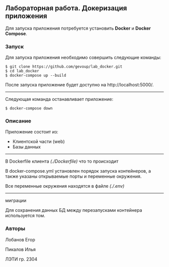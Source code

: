 ## Лабораторная работа. Докеризация приложения

Для запуска приложения потребуется установить **Docker** и **Docker Compose**.

### Запуск

Для запуска приложения необходимо совершить следующие команды:

```
$ git clone https://github.com/gevoup/lab_docker.git
$ cd lab_docker
$ docker-compose up --build
```

После запуска приложение будет доступно на http://localhost:5000/.

---

Следующая команда останавливает приложение:

```
$ docker-compose down
```

### Описание

Приложение состоит из:
- Клиентской части (web)
- Базы данных

---

В Dockerfile клиента *(./Dockerfile)* что то происходит

В docker-compose.yml установлен порядок запуска контейнеров, а также указаны открываемые порты и переменные окружения.

Все переменные окружения находятся в файле *(./.env)*

---

миграции

Для сохранения данных БД между перезапусками контейнера используется том. 

### Авторы
Лобанов Егор

Пикалов Илья



ЛЭТИ гр. 2304
